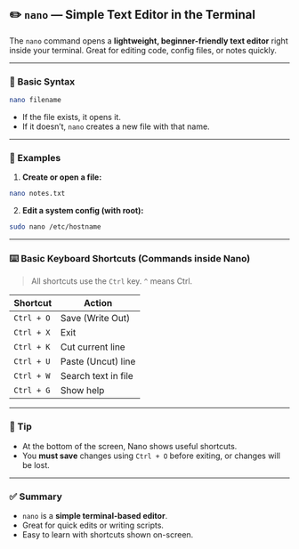 ## ✏️ `nano` — Simple Text Editor in the Terminal

The `nano` command opens a **lightweight, beginner-friendly text editor** right inside your terminal. Great for editing code, config files, or notes quickly.

---

### 🧾 Basic Syntax

```bash
nano filename
```

* If the file exists, it opens it.
* If it doesn’t, `nano` creates a new file with that name.

---

### 📁 Examples

1. **Create or open a file:**

```bash
nano notes.txt
```

2. **Edit a system config (with root):**

```bash
sudo nano /etc/hostname
```

---

### ⌨️ Basic Keyboard Shortcuts (Commands inside Nano)

> All shortcuts use the `Ctrl` key. `^` means Ctrl.

| Shortcut   | Action              |
| ---------- | ------------------- |
| `Ctrl + O` | Save (Write Out)    |
| `Ctrl + X` | Exit                |
| `Ctrl + K` | Cut current line    |
| `Ctrl + U` | Paste (Uncut) line  |
| `Ctrl + W` | Search text in file |
| `Ctrl + G` | Show help           |

---

### 🧠 Tip

* At the bottom of the screen, Nano shows useful shortcuts.
* You **must save** changes using `Ctrl + O` before exiting, or changes will be lost.

---

### ✅ Summary

* `nano` is a **simple terminal-based editor**.
* Great for quick edits or writing scripts.
* Easy to learn with shortcuts shown on-screen.
